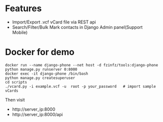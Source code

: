 # Features
- Import/Export .vcf vCard file via REST api
- Search/Filter/Bulk Mark contacts in Django Admin panel(Support Mobile)

# Docker for demo
```
docker run --name django-phone --net host -d fzinfz/tools:django-phone python manage.py runserver 0:8000
docker exec -it django-phone /bin/bash
python manage.py createsuperuser
cd scripts
./vcard.py -i example.vcf -u  root -p your_password   # import sample vCards
```
Then visit 
- http://server_ip:8000
- http://server_ip:8000/api